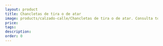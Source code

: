 ```yaml
---
layout: product
title: Chancletas de tira o de atar
image: products/calzado-calle/Chancletas de tira o de atar. Consulta todos los modelos disponibles
price: 
tags: 
description: 
order: 0
---
```

